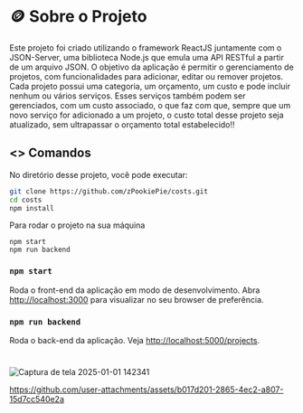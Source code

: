 # 🪙 Sobre o Projeto

Este projeto foi criado utilizando o framework ReactJS juntamente com o JSON-Server, uma biblioteca Node.js que emula uma API RESTful a partir de um arquivo JSON. O objetivo da aplicação é permitir o gerenciamento de projetos, com funcionalidades para adicionar, editar ou remover projetos. Cada projeto possui uma categoria, um orçamento, um custo e pode incluir nenhum ou vários serviços. Esses serviços também podem ser gerenciados, com um custo associado, o que faz com que, sempre que um novo serviço for adicionado a um projeto, o custo total desse projeto seja atualizado, sem ultrapassar o orçamento total estabelecido!!

## <> Comandos

No diretório desse projeto, você pode executar:

``` bash
git clone https://github.com/zPookiePie/costs.git
cd costs
npm install
```

Para rodar o projeto na sua máquina
```
npm start
npm run backend
```

### `npm start`

Roda o front-end da aplicação em modo de desenvolvimento.
Abra [http://localhost:3000](http://localhost:3000) para visualizar no seu browser de preferência.

### `npm run backend`

Roda o back-end da aplicação. Veja [http://localhost:5000/projects](http://localhost:5000/projects).
#
![Captura de tela 2025-01-01 142341](https://github.com/user-attachments/assets/15312a9f-6b81-49c2-8c98-8ea308d96223)



https://github.com/user-attachments/assets/b017d201-2865-4ec2-a807-15d7cc540e2a

